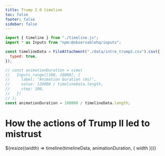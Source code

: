 ```yaml
---
title: Trump 2.0 timeline
toc: false
footer: false
sidebar: false
---
```


<head>
<link rel="stylesheet" href="./timeline.css">
</head>

<!-- imports -->

```js
import { timeline } from "./timeline.js";
import * as Inputs from "npm:@observablehq/inputs";
```

<!-- data -->

```js
const timelineData = FileAttachment("./data/intro_trump2.csv").csv({
  typed: true,
});
```

```js
// const animationDuration = view(
//   Inputs.range([100, 10000], {
//     label: "Animation Duration (ms)",
//     value: 120000 / timelineData.length,
//     step: 100,
//   })
// );
const animationDuration = 100000 / timelineData.length;
```

<div class="fullscreen-container">
  <div class="centered-content">
  <h1>How the actions of Trump II led to mistrust</h1>
    <div class="timeline-container">
    ${resize((width) => timeline(timelineData, animationDuration, { width }))}
    </div>

  </div>
</div>
